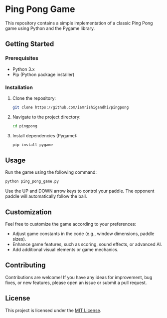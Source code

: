# Ping Pong Game

This repository contains a simple implementation of a classic Ping Pong game using Python and the Pygame library.

## Getting Started

### Prerequisites

- Python 3.x
- Pip (Python package installer)

### Installation

1. Clone the repository:

   ```bash
   git clone https://github.com/iamrishigandhi/pingpong
   ```

2. Navigate to the project directory:

   ```bash
   cd pingpong
   ```

3. Install dependencies (Pygame):

   ```bash
   pip install pygame
   ```

## Usage

Run the game using the following command:

```bash
python ping_pong_game.py
```

Use the UP and DOWN arrow keys to control your paddle. The opponent paddle will automatically follow the ball.

## Customization

Feel free to customize the game according to your preferences:

- Adjust game constants in the code (e.g., window dimensions, paddle sizes).
- Enhance game features, such as scoring, sound effects, or advanced AI.
- Add additional visual elements or game mechanics.

## Contributing

Contributions are welcome! If you have any ideas for improvement, bug fixes, or new features, please open an issue or submit a pull request.

## License

This project is licensed under the [MIT License](LICENSE).
